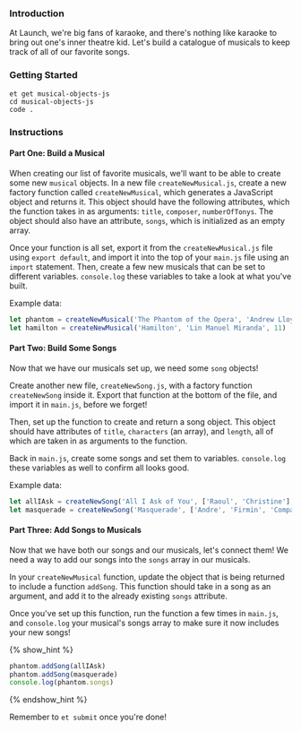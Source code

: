 ### Introduction

At Launch, we're big fans of karaoke, and there's nothing like karaoke to bring out one's inner theatre kid. Let's build a catalogue of musicals to keep track of all of our favorite songs.

### Getting Started

```no-highlight
et get musical-objects-js
cd musical-objects-js
code .
```

### Instructions

#### Part One: Build a Musical

When creating our list of favorite musicals, we'll want to be able to create some new `musical` objects. In a new file `createNewMusical.js`, create a new factory function called `createNewMusical`, which generates a JavaScript object and returns it. This object should have the following attributes, which the function takes in as arguments: `title`, `composer`, `numberOfTonys`. The object should also have an attribute, `songs`, which is initialized as an empty array.

Once your function is all set, export it from the `createNewMusical.js` file using `export default`, and import it into the top of your `main.js` file using an `import` statement. Then, create a few new musicals that can be set to different variables. `console.log` these variables to take a look at what you've built.

Example data:
```javascript
let phantom = createNewMusical('The Phantom of the Opera', 'Andrew Lloyd Webber', 7)
let hamilton = createNewMusical('Hamilton', 'Lin Manuel Miranda', 11)
```

#### Part Two: Build Some Songs

Now that we have our musicals set up, we need some `song` objects!

Create another new file, `createNewSong.js`, with a factory function `createNewSong` inside it. Export that function at the bottom of the file, and import it in `main.js`, before we forget!

Then, set up the function to create and return a song object. This object should have attributes of `title`, `characters` (an array), and `length`, all of which are taken in as arguments to the function.

Back in `main.js`, create some songs and set them to variables. `console.log` these variables as well to confirm all looks good.

Example data:
```javascript
let allIAsk = createNewSong('All I Ask of You', ['Raoul', 'Christine'], '4:11')
let masquerade = createNewSong('Masquerade', ['Andre', 'Firmin', 'Company'], '5:32')
```

#### Part Three: Add Songs to Musicals

Now that we have both our songs and our musicals, let's connect them! We need a way to add our songs into the `songs` array in our musicals.

In your `createNewMusical` function, update the object that is being returned to include a function `addSong`. This function should take in a song as an argument, and add it to the already existing `songs` attribute.

Once you've set up this function, run the function a few times in `main.js`, and `console.log` your musical's songs array to make sure it now includes your new songs!

{% show_hint %}
```javascript
phantom.addSong(allIAsk)
phantom.addSong(masquerade)
console.log(phantom.songs)
```
{% endshow_hint %}

Remember to `et submit` once you're done!
